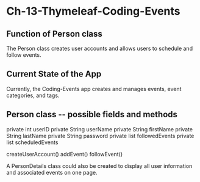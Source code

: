 # Ch-13-Thymeleaf-Coding-Events

## Function of Person class

The Person class creates user accounts and allows users to schedule and follow events.


## Current State of the App

Currently, the Coding-Events app creates and manages events, event categories, and tags.  


## Person class -- possible fields and methods

private int userID
private String userName
private String firstName
private String lastName
private String password
private list followedEvents
private list scheduledEvents

createUserAccount()
addEvent()
followEvent()

A PersonDetails class could also be created to display all user information and associated events on one page.

